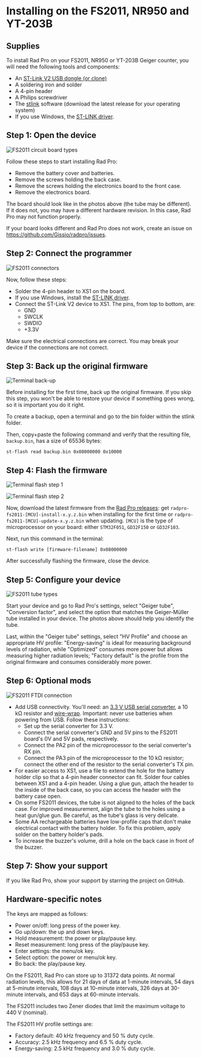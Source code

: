 # Installing on the FS2011, NR950 and YT-203B

## Supplies

To install Rad Pro on your FS2011, NR950 or YT-203B Geiger counter, you will need the following tools and components:

* An [ST-Link V2 USB dongle (or clone)](https://www.amazon.com/s?k=st-link+v2)
* A soldering iron and solder
* A 4-pin header
* A Philips screwdriver
* The [stlink](https://github.com/stlink-org/stlink/releases) software (download the latest release for your operating system)
* If you use Windows, the [ST-LINK driver](https://www.st.com/en/development-tools/stsw-link009.html).

## Step 1: Open the device

![FS2011 circuit board types](img/fs2011-board-type.jpg)

Follow these steps to start installing Rad Pro:

* Remove the battery cover and batteries.
* Remove the screws holding the back case.
* Remove the screws holding the electronics board to the front case.
* Remove the electronics board.

The board should look like in the photos above (the tube may be different). If it does not, you may have a different hardware revision. In this case, Rad Pro may not function properly.

If your board looks different and Rad Pro does not work, create an issue on https://github.com/Gissio/radpro/issues.

## Step 2: Connect the programmer

![FS2011 connectors](img/fs2011-swd.jpg)

Now, follow these steps:

* Solder the 4-pin header to XS1 on the board.
* If you use Windows, install the [ST-LINK driver](https://www.st.com/en/development-tools/stsw-link009.html).
* Connect the ST-Link V2 device to XS1. The pins, from top to bottom, are:
  * GND
  * SWCLK
  * SWDIO
  * +3.3V

Make sure the electrical connections are correct. You may break your device if the connections are not correct.

## Step 3: Back up the original firmware

![Terminal back-up](img/fs2011-backup.png)

Before installing for the first time, back up the original firmware. If you skip this step, you won't be able to restore your device if something goes wrong, so it is important you do it right.

To create a backup, open a terminal and go to the bin folder within the stlink folder.

Then, copy+paste the following command and verify that the resulting file, `backup.bin`, has a size of 65536 bytes:

    st-flash read backup.bin 0x08000000 0x10000

## Step 4: Flash the firmware

![Terminal flash step 1](img/fs2011-flash1.png)

![Terminal flash step 2](img/fs2011-flash2.png)

Now, download the latest firmware from the [Rad Pro releases](https://github.com/Gissio/radpro/releases): get `radpro-fs2011-[MCU]-install-x.y.z.bin` when installing for the first time or `radpro-fs2011-[MCU]-update-x.y.z.bin` when updating. `[MCU]` is the type of microprocessor on your board: either `STM32F051`, `GD32F150` or `GD32F103`.

Next, run this command in the terminal:

    st-flash write [firmware-filename] 0x08000000

After successfully flashing the firmware, close the device.

## Step 5: Configure your device

![FS2011 tube types](img/fs2011-tube-type.jpg)

Start your device and go to Rad Pro's settings, select "Geiger tube", "Conversion factor", and select the option that matches the Geiger-Müller tube installed in your device. The photos above should help you identify the tube.

Last, within the "Geiger tube" settings, select "HV Profile" and choose an appropriate HV profile: "Energy-saving" is ideal for measuring background levels of radiation, while "Optimized" consumes more power but allows measuring higher radiation levels; "Factory default" is the profile from the original firmware and consumes considerably more power.

## Step 6: Optional mods

![FS2011 FTDI connection](img/fs2011-ftdi.jpg)

* Add USB connectivity. You'll need: an [3.3 V USB serial converter](https://www.amazon.com/s?k=ftdi+board), a 10 kΩ resistor and [wire-wrap](https://www.amazon.com/s?k=wirewrap+30). Important: never use batteries when powering from USB. Follow these instructions:
  * Set up the serial converter for 3.3 V.
  * Connect the serial converter's GND and 5V pins to the FS2011 board's 0V and 5V pads, respectively.
  * Connect the PA2 pin of the microprocessor to the serial converter's RX pin.
  * Connect the PA3 pin of the microprocessor to the 10 kΩ resistor; connect the other end of the resistor to the serial converter's TX pin.
* For easier access to XS1, use a file to extend the hole for the battery holder clip so that a 4-pin header connector can fit. Solder four cables between XS1 and a 4-pin header. Using a glue gun, attach the header to the inside of the back case, so you can access the header with the battery case open.
* On some FS2011 devices, the tube is not aligned to the holes of the back case. For improved measurement, align the tube to the holes using a heat gun/glue gun. Be careful, as the tube's glass is very delicate.
* Some AA rechargeable batteries have low-profile caps that don't make electrical contact with the battery holder. To fix this problem, apply solder on the battery holder's pads.
* To increase the buzzer's volume, drill a hole on the back case in front of the buzzer.

## Step 7: Show your support

If you like Rad Pro, show your support by starring the project on GitHub.

## Hardware-specific notes

The keys are mapped as follows:

  * Power on/off: long press of the power key.
  * Go up/down: the up and down keys.
  * Hold measurement: the power or play/pause key.
  * Reset measurement: long press of the play/pause key.
  * Enter settings: the menu/ok key.
  * Select option: the power or menu/ok key.
  * Bo back: the play/pause key.

On the FS2011, Rad Pro can store up to 31372 data points. At normal radiation levels, this allows for 21 days of data at 1-minute intervals, 54 days at 5-minute intervals, 108 days at 10-minute intervals, 326 days at 30-minute intervals, and 653 days at 60-minute intervals.

The FS2011 includes two Zener diodes that limit the maximum voltage to 440 V (nominal).

The FS2011 HV profile settings are:

* Factory default: 40 kHz frequency and 50 % duty cycle.
* Accuracy: 2.5 kHz frequency and 6.5 % duty cycle.
* Energy-saving: 2.5 kHz frequency and 3.0 % duty cycle.
